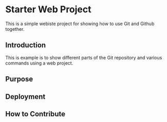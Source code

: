 # Starter Web Project

This is a simple webiste project for showing how to use Git and Github together.

## Introduction

This is example is to show different parts of the Git repository and various commands using a web project.
## Purpose

## Deployment

## How to Contribute

